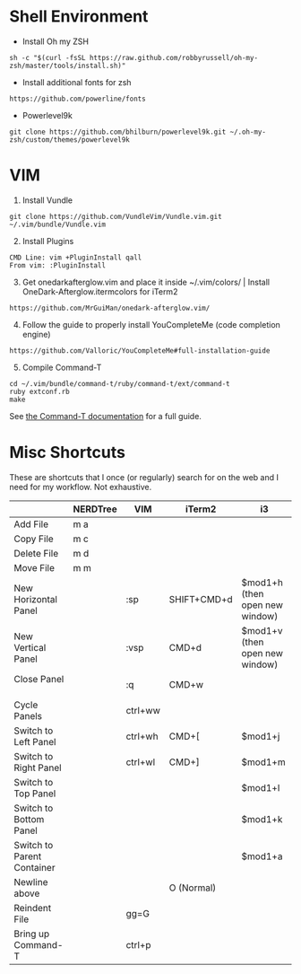 # Shell Environment

* Install Oh my ZSH
```
sh -c "$(curl -fsSL https://raw.github.com/robbyrussell/oh-my-zsh/master/tools/install.sh)"
```

* Install additional fonts for zsh
```
https://github.com/powerline/fonts
```

* Powerlevel9k
```
git clone https://github.com/bhilburn/powerlevel9k.git ~/.oh-my-zsh/custom/themes/powerlevel9k
```

# VIM

1. Install Vundle
```
git clone https://github.com/VundleVim/Vundle.vim.git ~/.vim/bundle/Vundle.vim
```

2. Install Plugins
```
CMD Line: vim +PluginInstall qall
From vim: :PluginInstall
```

3. Get onedarkafterglow.vim and place it inside ~/.vim/colors/	| Install OneDark-Afterglow.itermcolors for iTerm2
```
https://github.com/MrGuiMan/onedark-afterglow.vim/
```

4. Follow the guide to properly install YouCompleteMe (code completion engine)
```
https://github.com/Valloric/YouCompleteMe#full-installation-guide
```

5. Compile Command-T
```
cd ~/.vim/bundle/command-t/ruby/command-t/ext/command-t
ruby extconf.rb
make
```
See [the Command-T documentation](https://github.com/wincent/command-t/blob/master/doc/command-t.txt) for a full guide.

# Misc Shortcuts
These are shortcuts that I once (or regularly) search for on the web and I need for my workflow. Not exhaustive.

|                            | NERDTree | VIM     | iTerm2       | i3                             |
|----------------------------|----------|---------|--------------|--------------------------------|
| Add File                   | m a      |         |              |                                |
| Copy File                  | m c      |         |              |                                |
| Delete File                | m d      |         |              |                                |
| Move File                  | m m      |         |              |                                |
| New Horizontal Panel       |          | :sp     | SHIFT+CMD+d  | $mod1+h (then open new window) |
| New Vertical Panel         |          | :vsp    | CMD+d        | $mod1+v (then open new window) |
| Close Panel                |          | :q      | CMD+w        |                                |
| Cycle Panels               |          | ctrl+ww |              |                                |
| Switch to Left Panel       |          | ctrl+wh | CMD+[        | $mod1+j                        |
| Switch to Right Panel      |          | ctrl+wl | CMD+]        | $mod1+m                        |
| Switch to Top Panel        |          |         |              | $mod1+l                        |
| Switch to Bottom Panel     |          |         |              | $mod1+k                        |
| Switch to Parent Container |          |         |              | $mod1+a                        |
| Newline above              |          |         | O (Normal)   |                                |
| Reindent File              |          | gg=G    |              |                                |
| Bring up Command-T         |          | ctrl+p  |              |                                |
